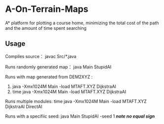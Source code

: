 # A-On-Terrain-Maps
A* platform for plotting a course home, minimizing the total cost of the path and the amount of time spent searching

## Usage 
Compiles source： javac  Src/*.java

Runs randomly generated map： java Main StupidAI

Runs with map generated from DEM2XYZ : 
1. java -Xmx1024M Main -load MTAFT.XYZ DijkstraAI
2. time java -Xmx1024M Main -load MTAFT.XYZ DijkstraAI

Runs multiple modules: time java -Xmx1024M Main -load MTAFT.XYZ DijkstraAI DirectAI

Runs with a specifiic seed: java Main StupidAI -seed 1   ***note no equal sign***
